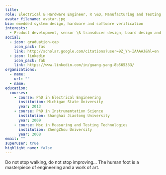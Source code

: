 ```yaml
---
title: 
role: Electrical & Hardware Engineer, R \&D, Manufacturing and Testing
avatar_filename: avatar.jpg
bio: emedded system design, hardware and software verification
interests:
  - Product development, sensor \& transducer design, board design and integration, emedded system design, hardware and software verification, experiment and simulation, R \&D and innovation
social:
  - icon: graduation-cap
    icon_pack: fas
    link: http://scholar.google.com/citations?user=9Z_Yh-IAAAAJ&hl=en
  - icon: linkedin
    icon_pack: fab
    link: https://www.linkedin.com/in/guang-yang-8b565333/
organizations:
  - name: 
    url: ""
  - name: 
education:
  courses:
    - course: PhD in Electrical Engineering
      institution: Michigan State University
      year: 2013
    - course: PhD in Instrumentation Science
      institution: Shanghai Jiaotong University
      year: 2009
    - course: Msc in Measuring and Testing Technologies
      institution: ZhengZhou University
      year: 2008
email: ""
superuser: true
highlight_name: false
---
```

Do not stop walking, do not stop improving...
The human foot is a masterpiece of engineering and a work of art.